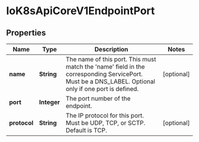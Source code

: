 
# IoK8sApiCoreV1EndpointPort

## Properties
Name | Type | Description | Notes
------------ | ------------- | ------------- | -------------
**name** | **String** | The name of this port.  This must match the &#39;name&#39; field in the corresponding ServicePort. Must be a DNS_LABEL. Optional only if one port is defined. |  [optional]
**port** | **Integer** | The port number of the endpoint. | 
**protocol** | **String** | The IP protocol for this port. Must be UDP, TCP, or SCTP. Default is TCP. |  [optional]



